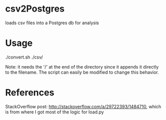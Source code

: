 # csv2Postgres
loads csv files into a Postgres db for analysis

# Usage
./convert.sh ./csv/

Note: it needs the '/' at the end of the directory since it appends it directly to the filename. The script can easily be modified to change this behavior.

# References
StackOverflow post: http://stackoverflow.com/a/29722393/1484710, which is from where I got most of the logic for load.py
